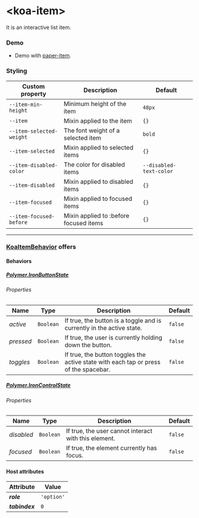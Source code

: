# &lt;koa-item&gt;

It is an interactive list item.

### Demo

* Demo with [paper-item](https://elements.polymer-project.org/elements/paper-item?view=demo).

### Styling

Custom property | Description | Default
----------------|-------------|--------
`--item-min-height` | Minimum height of the item | `48px`
`--item` | Mixin applied to the item | `{}`
`--item-selected-weight` | The font weight of a selected item | `bold`
`--item-selected` | Mixin applied to selected items | `{}`
`--item-disabled-color` | The color for disabled items | `--disabled-text-color`
`--item-disabled` | Mixin applied to disabled items | `{}`
`--item-focused` | Mixin applied to focused items | `{}`
`--item-focused-before` | Mixin applied to :before focused items | `{}`

---

### [KoaItemBehavior](https://github.com/KingofApp/koa-behaviors/blob/master/koa-item-behavior.html) offers

#### Behaviors

##### [Polymer.IronButtonState](https://elements.polymer-project.org/elements/iron-behaviors?active=Polymer.IronButtonState)

###### Properties

Name | Type | Description | Default
-----|------|-------------|--------
*active* | `Boolean` | If true, the button is a toggle and is currently in the active state. | `false`
*pressed* | `Boolean` | If true, the user is currently holding down the button. | `false`
*toggles* | `Boolean` | If true, the button toggles the active state with each tap or press of the spacebar. | `false`

##### [Polymer.IronControlState](https://elements.polymer-project.org/elements/iron-behaviors?active=Polymer.IronControlState)

###### Properties

Name | Type | Description | Default
-----|------|-------------|--------
*disabled* | `Boolean` | If true, the user cannot interact with this element. | `false`
*focused* | `Boolean` | If true, the element currently has focus. | `false`

#### Host attributes

Attribute | Value
----------|------
***role*** | `'option'`
***tabindex*** | `0`
